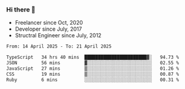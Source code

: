 ### Hi there 👋

- Freelancer since Oct, 2020
- Developer since July, 2017
- Structral Engineer since July, 2012

<!--START_SECTION:waka-->

```txt
From: 14 April 2025 - To: 21 April 2025

TypeScript   34 hrs 40 mins  ███████████████████████▓░   94.73 %
JSON         56 mins         ▓░░░░░░░░░░░░░░░░░░░░░░░░   02.55 %
JavaScript   27 mins         ▒░░░░░░░░░░░░░░░░░░░░░░░░   01.26 %
CSS          19 mins         ▒░░░░░░░░░░░░░░░░░░░░░░░░   00.87 %
Ruby         6 mins          ░░░░░░░░░░░░░░░░░░░░░░░░░   00.31 %
```

<!--END_SECTION:waka-->
